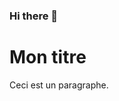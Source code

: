 ### Hi there 👋

<!DOCTYPE html>
<html>
  <head>
    <title>Ma page HTML</title>
  </head>
  <body>
    <h1>Mon titre</h1>
    <p>Ceci est un paragraphe.</p>
    <script>
      alert('Hello, World!');
    </script>
  </body>
</html>


<!--
**benjamin-breuil/benjamin-breuil** is a ✨ _special_ ✨ repository because its `README.md` (this file) appears on your GitHub profile.

Here are some ideas to get you started:

- 🔭 I’m currently working on ...
- 🌱 I’m currently learning ...
- 👯 I’m looking to collaborate on ...
- 🤔 I’m looking for help with ...
- 💬 Ask me about ...
- 📫 How to reach me: ...
- 😄 Pronouns: ...
- ⚡ Fun fact: ...
-->
